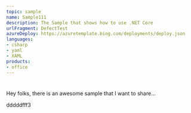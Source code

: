 ```yaml
---
topic: sample
name: Sample111
description: The Sample that shows how to use .NET Core
urlFragment: DefectTest
azureDeploy: https://azuretemplate.bing.com/deployments/deploy.json
languages:
- csharp
- yaml
- XAML
products:
- office
---
```

# 
Hey folks, there is an awesome sample that I want to share...

dddddfff3